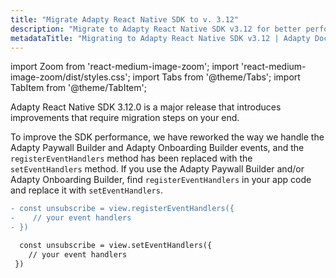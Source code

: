 ```yaml
---
title: "Migrate Adapty React Native SDK to v. 3.12"
description: "Migrate to Adapty React Native SDK v3.12 for better performance and new monetization features."
metadataTitle: "Migrating to Adapty React Native SDK v3.12 | Adapty Docs"
---
```


import Zoom from 'react-medium-image-zoom';
import 'react-medium-image-zoom/dist/styles.css';
import Tabs from '@theme/Tabs';
import TabItem from '@theme/TabItem'; 

Adapty React Native SDK 3.12.0 is a major release that introduces improvements that require migration steps on your end.

To improve the SDK performance, we have reworked the way we handle the Adapty Paywall Builder and Adapty Onboarding Builder events, and the `registerEventHandlers` method has been replaced with the `setEventHandlers` method.
If you use the Adapty Paywall Builder and/or Adapty Onboarding Builder, find `registerEventHandlers` in your app code and replace it with `setEventHandlers`.


```diff showLineNumbers 
- const unsubscribe = view.registerEventHandlers({
-    // your event handlers
- })

  const unsubscribe = view.setEventHandlers({
    // your event handlers
 })
``` 